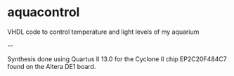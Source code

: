 # aquacontrol
VHDL code to control temperature and light levels of my aquarium

--

Synthesis done using Quartus II 13.0 for the Cyclone II chip EP2C20F484C7 found
on the Altera DE1 board.
